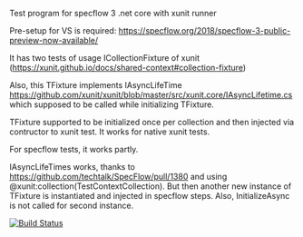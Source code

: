 ﻿Test program for specflow 3 .net core with xunit runner

Pre-setup for VS is required: https://specflow.org/2018/specflow-3-public-preview-now-available/

It has two tests of usage ICollectionFixture<TFixture> of xunit (https://xunit.github.io/docs/shared-context#collection-fixture)

Also, this TFixture implements IAsyncLifeTime https://github.com/xunit/xunit/blob/master/src/xunit.core/IAsyncLifetime.cs which supposed to be called while initializing TFixture. 
  
TFixture supported to be initialized once per collection and then injected via contructor to xunit test. 
It works for native xunit tests.

For specflow tests, it works partly. 

IAsyncLifeTimes works, thanks to https://github.com/techtalk/SpecFlow/pull/1380 and using @xunit:collection(TestContextCollection). But then another new instance of TFixture is instantiated and injected in specflow steps. Also, InitializeAsync is not called for second instance.


[![Build Status](https://sphinxy.visualstudio.com/SpecFlow3Core.XunitPlayground/_apis/build/status/SpecFlow3Core.XunitPlayground-ASP.NET%20Core-CI?branchName=master)](https://sphinxy.visualstudio.com/SpecFlow3Core.XunitPlayground/_build/latest?definitionId=1&branchName=master)
